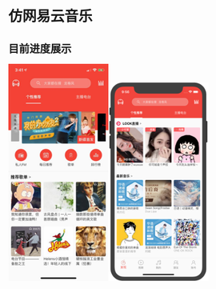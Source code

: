# 仿网易云音乐


## 目前进度展示

<img src="https://raw.githubusercontent.com/FFFEGG/wangyi/master/images/538710A876C8EAE08BEB91330F9BD741.jpg" width="200"><img src="https://raw.githubusercontent.com/FFFEGG/wangyi/master/images/oV0t5x4Do5NXKZ8e.png" width="200">
